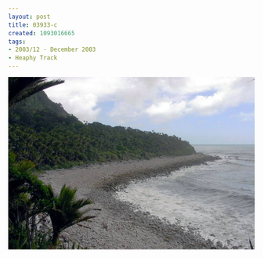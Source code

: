 ```yaml
---
layout: post
title: 03933-c
created: 1093016665
tags:
- 2003/12 - December 2003
- Heaphy Track
---
```


<img src="/image/images/03933-c-1361.jpg"/>

